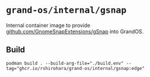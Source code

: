 # `grand-os/internal/gsnap`

Internal container image to provide
[github.com/GnomeSnapExtensions/gSnap](https://github.com/GnomeSnapExtensions/gSnap)
into GrandOS.

## Build

```shell
podman build . --build-arg-file="./build.env" --tag="ghcr.io/rshirohara/grand-os/internal/gsnap:edge"
```
